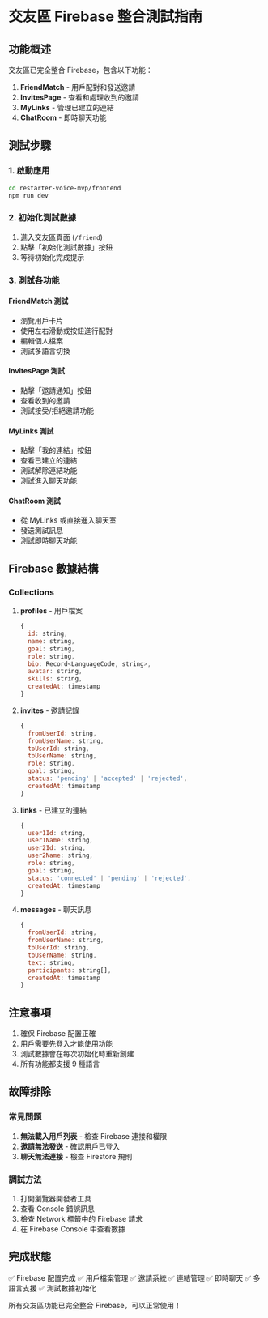 # 交友區 Firebase 整合測試指南

## 功能概述

交友區已完全整合 Firebase，包含以下功能：

1. **FriendMatch** - 用戶配對和發送邀請
2. **InvitesPage** - 查看和處理收到的邀請
3. **MyLinks** - 管理已建立的連結
4. **ChatRoom** - 即時聊天功能

## 測試步驟

### 1. 啟動應用
```bash
cd restarter-voice-mvp/frontend
npm run dev
```

### 2. 初始化測試數據
1. 進入交友區頁面 (`/friend`)
2. 點擊「初始化測試數據」按鈕
3. 等待初始化完成提示

### 3. 測試各功能

#### FriendMatch 測試
- 瀏覽用戶卡片
- 使用左右滑動或按鈕進行配對
- 編輯個人檔案
- 測試多語言切換

#### InvitesPage 測試
- 點擊「邀請通知」按鈕
- 查看收到的邀請
- 測試接受/拒絕邀請功能

#### MyLinks 測試
- 點擊「我的連結」按鈕
- 查看已建立的連結
- 測試解除連結功能
- 測試進入聊天功能

#### ChatRoom 測試
- 從 MyLinks 或直接進入聊天室
- 發送測試訊息
- 測試即時聊天功能

## Firebase 數據結構

### Collections

1. **profiles** - 用戶檔案
   ```javascript
   {
     id: string,
     name: string,
     goal: string,
     role: string,
     bio: Record<LanguageCode, string>,
     avatar: string,
     skills: string,
     createdAt: timestamp
   }
   ```

2. **invites** - 邀請記錄
   ```javascript
   {
     fromUserId: string,
     fromUserName: string,
     toUserId: string,
     toUserName: string,
     role: string,
     goal: string,
     status: 'pending' | 'accepted' | 'rejected',
     createdAt: timestamp
   }
   ```

3. **links** - 已建立的連結
   ```javascript
   {
     user1Id: string,
     user1Name: string,
     user2Id: string,
     user2Name: string,
     role: string,
     goal: string,
     status: 'connected' | 'pending' | 'rejected',
     createdAt: timestamp
   }
   ```

4. **messages** - 聊天訊息
   ```javascript
   {
     fromUserId: string,
     fromUserName: string,
     toUserId: string,
     toUserName: string,
     text: string,
     participants: string[],
     createdAt: timestamp
   }
   ```

## 注意事項

1. 確保 Firebase 配置正確
2. 用戶需要先登入才能使用功能
3. 測試數據會在每次初始化時重新創建
4. 所有功能都支援 9 種語言

## 故障排除

### 常見問題
1. **無法載入用戶列表** - 檢查 Firebase 連接和權限
2. **邀請無法發送** - 確認用戶已登入
3. **聊天無法連接** - 檢查 Firestore 規則

### 調試方法
1. 打開瀏覽器開發者工具
2. 查看 Console 錯誤訊息
3. 檢查 Network 標籤中的 Firebase 請求
4. 在 Firebase Console 中查看數據

## 完成狀態

✅ Firebase 配置完成
✅ 用戶檔案管理
✅ 邀請系統
✅ 連結管理
✅ 即時聊天
✅ 多語言支援
✅ 測試數據初始化

所有交友區功能已完全整合 Firebase，可以正常使用！ 